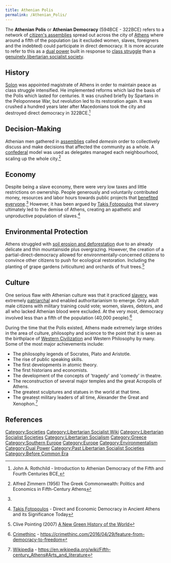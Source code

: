 ```yaml
---
title: Athenian Polis
permalink: /Athenian_Polis/
---
```


The **Athenian Polis** or **Athenian Democracy** (594BCE - 322BCE)
refers to a network of [citizen's
assemblies](Democratic_Assembly.md "wikilink") spread out across the city
of [Athens](Hellenic_Republic.md "wikilink") where around a fifth of the
population (as it excluded women, slaves, foreigners and the indebted)
could participate in direct democracy. It is more accurate to refer to
this as a [dual power](Dual_Power.md "wikilink") built in response to
[class struggle](Class_Struggle.md "wikilink") than a [genuinely
libertarian socialist
society](List_of_Libertarian_Socialist_Societies.md "wikilink").

## History

[Solon](Solon.md "wikilink") was appointed magistrate of Athens in order to
maintain peace as class struggle intensified. He implemented reforms
which laid the basis of the Polis which lasted for centuries. It was
crushed briefly by Spartans in the Peloponnese War, but revolution led
to its restoration again. It was crushed a hundred years later after
Macedonians took the city and destroyed direct democracy in 322BCE.[^1]

## Decision-Making

Athenian men gathered in [assemblies](Democratic_Assembly.md "wikilink")
called *demes*in order to collectively discuss and make decisions that
affected the community as a whole. A
[confederal](Confederation.md "wikilink") model was used as delegates
managed each neighbourhood, scaling up the whole city.[^2]

## Economy

Despite being a slave economy, there were very low taxes and little
restrictions on ownership. People generously and voluntarily contributed
money, resources and labor hours towards public projects that [benefited
everyone](Commons.md "wikilink").[^3] However, it has been argued by [Takis
Fotopoulos](Takis_Fotopoulos.md "wikilink") that slavery ultimately led to
the demise of Athens, creating an apathetic and unproductive population
of slaves.[^4]

## Environmental Protection

Athens struggled with [soil erosion and
deforestation](Ecocide.md "wikilink") due to an already delicate and thin
mountainside plus overgrazing. However, the creation of a
partial-direct-democracy allowed for environmentally-concerned citizens
to convince other citizens to push for ecological restoration. Including
the planting of grape gardens (viticulture) and orchards of fruit
trees.[^5]

## Culture

One serious flaw with Athenian culture was that it practiced
[slavery](slavery.md "wikilink"), was extremely
[patriarchal](Patriarchy.md "wikilink") and enabled authoritarianism to
emerge. Only adult male citizens with military training could vote;
women, slaves, debtors, and all who lacked Athenian blood were excluded.
At the very most, democracy involved less than a fifth of the population
(40,000 people).[^6]

During the time that the Polis existed, Athens made extremely large
strides in the area of culture, philosophy and science to the point that
it is seen as the birthplace of [Western
Civilization](Western_Civilization.md "wikilink") and Western Philosophy by
many. Some of the most major achievements include:

- The philosophy legends of Socrates, Plato and Aristotle.
- The rise of public speaking skills.
- The first developments in atomic theory.
- The first historians and economists.
- The development of the concepts of 'tragedy' and 'comedy' in theatre.
- The reconstruction of several major temples and the great Acropolis of
  Athens.
- The greatest sculptures and statues in the world at that time.
- The greatest military leaders of all time, Alexander the Great and
  Xenophon.[^7]

## References

<references />

[Category:Societies](Category:Societies.md "wikilink")
[Category:Libertarian Socialist
Wiki](Category:Libertarian_Socialist_Wiki.md "wikilink")
[Category:Libertarian Socialist
Societies](Category:Libertarian_Socialist_Societies.md "wikilink")
[Category:Libertarian
Socialism](Category:Libertarian_Socialism.md "wikilink")
[Category:Greece](Category:Greece.md "wikilink") [Category:Southern
Europe](Category:Southern_Europe.md "wikilink")
[Category:Europe](Category:Europe.md "wikilink")
[Category:Environmentalism](Category:Environmentalism.md "wikilink")
[Category:Dual Power](Category:Dual_Power.md "wikilink") [Category:Past
Libertarian Socialist
Societies](Category:Past_Libertarian_Socialist_Societies.md "wikilink")
[Category:Before Common Era](Category:Before_Common_Era.md "wikilink")

[^1]: John A. Rothchild - Introduction to Athenian Democracy of the
    Fifth and Fourth Centuries BCE,

[^2]: Alfred Zimmern (1956) The Greek Commonwealth: Politics and
    Economics in Fifth-Century Athens

[^3]:

[^4]: [Takis Fotopoulos](Takis_Fotopoulos.md "wikilink") - Direct and
    Economic Democracy in Ancient Athens and its Significance Today

[^5]: Clive Pointing (2007) [A New Green History of the
    World](A_New_Green_History_of_the_World.md "wikilink")

[^6]: [Crimethinc](Crimethinc.md "wikilink") -
    <https://crimethinc.com/2016/04/29/feature-from-democracy-to-freedom>

[^7]: [Wikipedia](Wikipedia.md "wikilink") -
    <https://en.wikipedia.org/wiki/Fifth-century_Athens#Arts_and_literature>